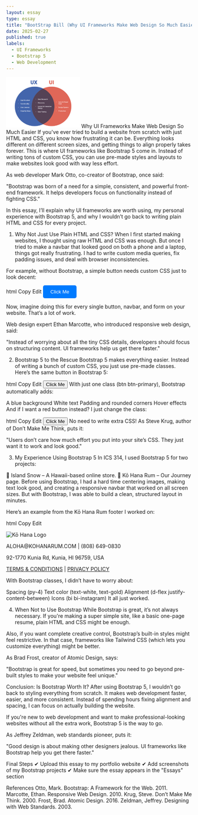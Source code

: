 ```yaml
---
layout: essay  
type: essay  
title: "BootStrap Bill (Why UI Frameworks Make Web Design So Much Easier)"  
date: 2025-02-27  
published: true  
labels:  
  - UI Frameworks  
  - Bootstrap 5  
  - Web Development  
---
```

<img width="200px" class="rounded float-start pe-4" src="../img/Boot-Strap-Bill/Similarities-700x486.png">
Why UI Frameworks Make Web Design So Much Easier
If you've ever tried to build a website from scratch with just HTML and CSS, you know how frustrating it can be. Everything looks different on different screen sizes, and getting things to align properly takes forever. This is where UI frameworks like Bootstrap 5 come in. Instead of writing tons of custom CSS, you can use pre-made styles and layouts to make websites look good with way less effort.

As web developer Mark Otto, co-creator of Bootstrap, once said:

"Bootstrap was born of a need for a simple, consistent, and powerful front-end framework. It helps developers focus on functionality instead of fighting CSS."

In this essay, I’ll explain why UI frameworks are worth using, my personal experience with Bootstrap 5, and why I wouldn’t go back to writing plain HTML and CSS for every project.

1. Why Not Just Use Plain HTML and CSS?
When I first started making websites, I thought using raw HTML and CSS was enough. But once I tried to make a navbar that looked good on both a phone and a laptop, things got really frustrating. I had to write custom media queries, fix padding issues, and deal with browser inconsistencies.

For example, without Bootstrap, a simple button needs custom CSS just to look decent:

html
Copy
Edit
<button class="custom-btn">Click Me</button>

<style>
.custom-btn {
  background-color: #007bff;
  color: white;
  padding: 10px 20px;
  border: none;
  border-radius: 5px;
  cursor: pointer;
}
</style>
Now, imagine doing this for every single button, navbar, and form on your website. That’s a lot of work.

Web design expert Ethan Marcotte, who introduced responsive web design, said:

"Instead of worrying about all the tiny CSS details, developers should focus on structuring content. UI frameworks help us get there faster."

2. Bootstrap 5 to the Rescue
Bootstrap 5 makes everything easier. Instead of writing a bunch of custom CSS, you just use pre-made classes. Here’s the same button in Bootstrap 5:

html
Copy
Edit
<button class="btn btn-primary">Click Me</button>
With just one class (btn btn-primary), Bootstrap automatically adds:

A blue background
White text
Padding and rounded corners
Hover effects
And if I want a red button instead? I just change the class:

html
Copy
Edit
<button class="btn btn-danger">Click Me</button> <!-- Red button -->
No need to write extra CSS! As Steve Krug, author of Don’t Make Me Think, puts it:

"Users don’t care how much effort you put into your site’s CSS. They just want it to work and look good."

3. My Experience Using Bootstrap 5
In ICS 314, I used Bootstrap 5 for two projects:

🌴 Island Snow – A Hawaii-based online store.
🍹 Kō Hana Rum – Our Journey page.
Before using Bootstrap, I had a hard time centering images, making text look good, and creating a responsive navbar that worked on all screen sizes. But with Bootstrap, I was able to build a clean, structured layout in minutes.

Here’s an example from the Kō Hana Rum footer I worked on:

html
Copy
Edit
<footer class="bg-black text-white py-4">
    <div class="container d-flex justify-content-between align-items-center">
        <img src="https://courses.ics.hawaii.edu/ics314s25/morea/ui-frameworks/wod-ko-hana-logo.png" alt="Kō Hana Logo" width="150" class="mb-2">
        <p class="text-gold">ALOHA@KOHANARUM.COM | (808) 649-0830</p>
        <p class="text-gold">92-1770 Kunia Rd, Kunia, HI 96759, USA</p>
        <div>
            <a href="#"><i class="bi bi-instagram text-white"></i></a>
            <a href="#"><i class="bi bi-facebook text-white"></i></a>
            <a href="#"><i class="bi bi-twitter text-white"></i></a>
        </div>
        <p><a href="#" class="text-gold">TERMS & CONDITIONS</a> | <a href="#" class="text-gold">PRIVACY POLICY</a></p>
    </div>
</footer>
With Bootstrap classes, I didn’t have to worry about:

Spacing (py-4)
Text color (text-white, text-gold)
Alignment (d-flex justify-content-between)
Icons (bi bi-instagram)
It all just worked.

4. When Not to Use Bootstrap
While Bootstrap is great, it’s not always necessary. If you're making a super simple site, like a basic one-page resume, plain HTML and CSS might be enough.

Also, if you want complete creative control, Bootstrap’s built-in styles might feel restrictive. In that case, frameworks like Tailwind CSS (which lets you customize everything) might be better.

As Brad Frost, creator of Atomic Design, says:

"Bootstrap is great for speed, but sometimes you need to go beyond pre-built styles to make your website feel unique."

Conclusion: Is Bootstrap Worth It?
After using Bootstrap 5, I wouldn’t go back to styling everything from scratch. It makes web development faster, easier, and more consistent. Instead of spending hours fixing alignment and spacing, I can focus on actually building the website.

If you're new to web development and want to make professional-looking websites without all the extra work, Bootstrap 5 is the way to go. 

As Jeffrey Zeldman, web standards pioneer, puts it:

"Good design is about making other designers jealous. UI frameworks like Bootstrap help you get there faster."

Final Steps
✔ Upload this essay to my portfolio website
✔ Add screenshots of my Bootstrap projects
✔ Make sure the essay appears in the "Essays" section

References
Otto, Mark. Bootstrap: A Framework for the Web. 2011.
Marcotte, Ethan. Responsive Web Design. 2010.
Krug, Steve. Don’t Make Me Think. 2000.
Frost, Brad. Atomic Design. 2016.
Zeldman, Jeffrey. Designing with Web Standards. 2003.
